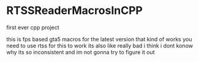 # RTSSReaderMacrosInCPP
first ever cpp project

this is fps based gta5 macros for the latest version that kind of works
you need to use rtss for this to work
its also like really bad i think i dont konow why its so inconsistent and im not gonna try to figure it out
